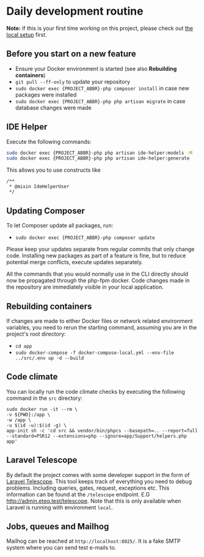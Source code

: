 # Daily development routine

**Note:** if this is your first time working on this project, please check
out [the local setup](../initialSetup/localSetup.md) first.

## Before you start on a new feature

- Ensure your Docker environment is started (see also **Rebuilding containers**)
- `git pull --ff-only` to update your repository
- `sudo docker exec {PROJECT_ABBR}-php composer install` in case new packages were installed
- `sudo docker exec {PROJECT_ABBR}-php php artisan migrate` in case database changes were made

## IDE Helper

Execute the following commands:

```bash
sudo docker exec {PROJECT_ABBR}-php php artisan ide-helper:models -M
sudo docker exec {PROJECT_ABBR}-php php artisan ide-helper:generate
```

This allows you to use constructs like

```injectablephp
/**
 * @mixin IdeHelperUser
 */
```

## Updating Composer

To let Composer update all packages, run:

- `sudo docker exec {PROJECT_ABBR}-php composer update`

Please keep your updates separate from regular commits that only change code. Installing new packages as part of a
feature is fine, but to reduce potential merge conflicts, execute updates separately.

All the commands that you would normally use in the CLI directly should now be propagated through the php-fpm docker.
Code changes made in the repository are immediately visible in your local application.

## Rebuilding containers

If changes are made to either Docker files or network related environment variables, you need to rerun the starting
command, assuming you are in the project's root directory:

* `cd app`
* `sudo docker-compose -f docker-compose-local.yml --env-file ../src/.env up -d --build`

## Code climate

You can locally run the code climate checks by executing the following command in the `src` directory:

  ```
  sudo docker run -it --rm \
  -v ${PWD}:/app \
  -w /app \
  -u $(id -u):$(id -g) \
  app-init sh -c 'cd src && vendor/bin/phpcs --basepath=.. --report=full --standard=PSR12 --extensions=php --ignore=app/Support/helpers.php app'
  ```

## Laravel Telescope

By default the project comes with some developer support in the form
of [Laravel Telescope](https://laravel.com/docs/9.x/telescope). This tool keeps track of everything you need to debug
problems. Including queries, gates, request, exceptions etc. This information can be found at the `/telescope` endpoint.
E.G http://admin.eteq.test/telescope. Note that this is only available when Laravel is running with environment `local`.

## Jobs, queues and Mailhog

Mailhog can be reached at `http://localhost:8025/`. It is a fake SMTP system where you can send test e-mails to.